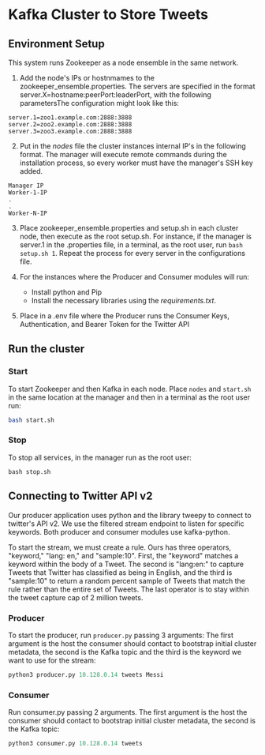 # Kafka Cluster to Store Tweets

## Environment Setup

This system runs Zookeeper as a node ensemble in the same network.

1. Add the node's IPs or hostnmames to the zookeeper_ensemble.properties. The servers are specified in the format server.X=hostname:peerPort:leaderPort, with the following parametersThe configuration might look like this:

```
server.1=zoo1.example.com:2888:3888
server.2=zoo2.example.com:2888:3888
server.3=zoo3.example.com:2888:3888
```

2. Put in the *nodes* file the cluster instances internal IP's in the following format. The manager will execute remote commands during the installation process, so every worker must have the manager's SSH key added.

```
Manager IP
Worker-1-IP
.
.
Worker-N-IP
```

3. Place zookeeper_ensemble.properties and setup.sh in each cluster node, then execute as the root setup.sh. For instance, if the manager is server.1 in the .properties file, in a terminal, as the root user, run `bash setup.sh 1`. Repeat the process for every server in the configurations file.

4. For the instances where the Producer and Consumer modules will run:

    * Install python and Pip
    * Install the necessary libraries using the *requirements.txt*.

5. Place in a .env file where the Producer runs the Consumer Keys, Authentication, and Bearer Token for the Twitter API

## Run the cluster

### Start

To start Zookeeper and then Kafka in each node. Place `nodes` and `start.sh` in the same location at the manager and then in a terminal as the root user run:

``` bash
bash start.sh
```

### Stop
To stop all services, in the manager run as the root user:

```
bash stop.sh
```
## Connecting to Twitter API v2
Our producer application uses python and the library tweepy to connect to twitter's API v2. We use the filtered stream endpoint to listen for specific keywords. Both producer and consumer modules use kafka-python.

To start the stream, we must create a rule. Ours has three operators, "keyword," "lang: en," and "sample:10". First, the "keyword" matches a keyword within the body of a Tweet. The second is "lang:en:" to capture Tweets that Twitter has classified as being in English, and the third is "sample:10" to return a random percent sample of Tweets that match the rule rather than the entire set of Tweets. The last operator is to stay within the tweet capture cap of 2 million tweets.

### Producer
To start the producer, run `producer.py` passing 3 arguments: The first argument is the host the consumer should contact to bootstrap initial cluster metadata, the second is the Kafka topic and the third is the keyword we want to use for the stream:

```python
python3 producer.py 10.128.0.14 tweets Messi
```

### Consumer

Run consumer.py passing 2 arguments. The first argument is the host the consumer should contact to bootstrap initial cluster metadata, the second is the Kafka topic:

```python
python3 consumer.py 10.128.0.14 tweets
```
